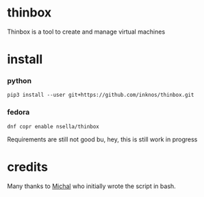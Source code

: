 # thinbox
Thinbox is a tool to create and manage virtual machines

# install

### python
`pip3 install --user git+https://github.com/inknos/thinbox.git`

### fedora

`dnf copr enable nsella/thinbox`

Requirements are still not good bu, hey, this is still work in progress

# credits
Many thanks to [Michal](https://github.com/dmnks) who initially wrote the script in bash.
